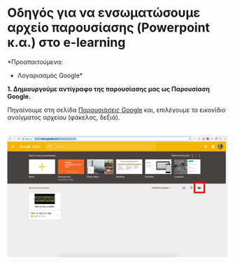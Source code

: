# Οδηγός για να ενσωματώσουμε αρχείο παρουσίασης (Powerpoint κ.α.) στο e-learning
*Προαπαιτούμενα:
- Λογαριασμός Google*

**1. Δημιουργούμε αντίγραφο της παρουσίασης μας ως Παρουσίαση Google.** </p>

Πηγαίνουμε στη σελίδα [Παρουσιάσεις Google](https://docs.google.com/presentation/u/0/) και, επιλέγουμε το εικονίδιο ανοίγματος αρχείου (φάκελος, δεξιά). <br><br><br>
![1](https://github.com/vannes1312/tutorial/blob/master/1.png)
